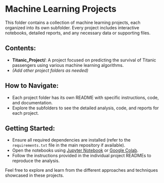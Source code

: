 # Machine Learning Projects

This folder contains a collection of machine learning projects, each organized into its own subfolder. Every project includes interactive notebooks, detailed reports, and any necessary data or supporting files.

## Contents:
- **Titanic_Project/**: A project focused on predicting the survival of Titanic passengers using various machine learning algorithms.
- *(Add other project folders as needed)*

## How to Navigate:
- Each project folder has its own README with specific instructions, code, and documentation.
- Explore the subfolders to see the detailed analysis, code, and reports for each project.

## Getting Started:
- Ensure all required dependencies are installed (refer to the `requirements.txt` file in the main repository if available).
- Open the notebooks using [Jupyter Notebook](https://jupyter.org/) or [Google Colab](https://colab.research.google.com/).
- Follow the instructions provided in the individual project READMEs to reproduce the analysis.

Feel free to explore and learn from the different approaches and techniques showcased in these projects.

